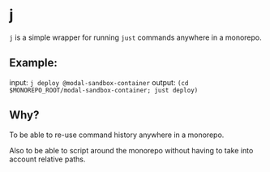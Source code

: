 # j

`j` is a simple wrapper for running `just` commands anywhere in a monorepo.

## Example:

input: `j deploy @modal-sandbox-container`
output: `(cd $MONOREPO_ROOT/modal-sandbox-container; just deploy)`

## Why?

To be able to re-use command history anywhere in a monorepo.

Also to be able to script around the monorepo without having to take into account relative paths.
